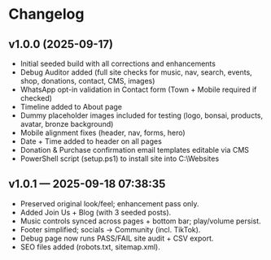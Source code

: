 # Changelog

## v1.0.0 (2025-09-17)
- Initial seeded build with all corrections and enhancements
- Debug Auditor added (full site checks for music, nav, search, events, shop, donations, contact, CMS, images)
- WhatsApp opt-in validation in Contact form (Town + Mobile required if checked)
- Timeline added to About page
- Dummy placeholder images included for testing (logo, bonsai, products, avatar, bronze background)
- Mobile alignment fixes (header, nav, forms, hero)
- Date + Time added to header on all pages
- Donation & Purchase confirmation email templates editable via CMS
- PowerShell script (setup.ps1) to install site into C:\Websites

## v1.0.1 — 2025-09-18 07:38:35
- Preserved original look/feel; enhancement pass only.
- Added Join Us + Blog (with 3 seeded posts).
- Music controls synced across pages + bottom bar; play/volume persist.
- Footer simplified; socials -> Community (incl. TikTok).
- Debug page now runs PASS/FAIL site audit + CSV export.
- SEO files added (robots.txt, sitemap.xml).
